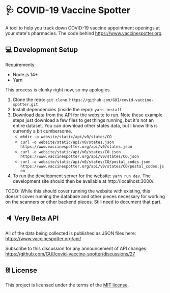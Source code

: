 # 🩺 COVID-19 Vaccine Spotter

A tool to help you track down COVID-19 vaccine appointment openings at your state's pharmacies. The code behind https://www.vaccinespotter.org.

## 💻 Development Setup

Requirements:

- Node.js 14+
- Yarn

This process is clunky right now, so my apologies.

1. Clone the repo: `git clone https://github.com/GUI/covid-vaccine-spotter.git`
2. Install dependencies (inside the repo): `yarn install`
3. Download data from the [API](https://www.vaccinespotter.org/api/) for the website to run. Note these example steps just download a few files to get things running, but it's not an entire dataset. You can download other states data, but I know this is currently a bit cumbersome.
   - `mkdir -p website/static/api/v0/states/CO`
   - `curl -o website/static/api/v0/states.json https://www.vaccinespotter.org/api/v0/states.json`
   - `curl -o website/static/api/v0/states/CO.json https://www.vaccinespotter.org/api/v0/states/CO.json`
   - `curl -o website/static/api/v0/states/CO/postal_codes.json https://www.vaccinespotter.org/api/v0/states/CO/postal_codes.json`
4. To run the development server for the website: `yarn run dev`. The development site should then be available at http://localhost:3000/.

TODO: While this should cover running the website with existing, this doesn't cover running the database and other pieces necessary for working on the scanners or other backend pieces. Still need to document that part.

## 🔈 Very Beta API

All of the data being collected is published as JSON files here: https://www.vaccinespotter.org/api/

Subscribe to this discussion for any announcement of API changes: https://github.com/GUI/covid-vaccine-spotter/discussions/27

## ⛓ License

This project is licensed under the terms of the [MIT license](./LICENSE.txt).
